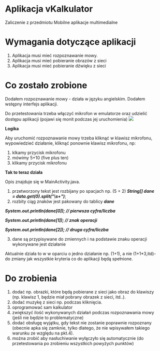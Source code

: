 # Aplikacja vKalkulator
Zaliczenie z przedmiotu Mobilne aplikacje multimedialne

# Wymagania dotyczące aplikacji
1. Aplikacja musi mieć rozpoznawanie mowy.
2. Aplikacja musi mieć pobieranie obrazów z sieci
3. Aplikacja musi mieć pobieranie dźwięku z sieci

# Co zostało zrobione
Dodałem rozpoznawanie mowy - działa w języku angielskim.
Dodałem wstępny interfejs aplikacji.

Do przetestowania trzeba włączyć mikrofon w emulatorze oraz udzielić dostępu aplikacji (pojawi się monit podczas jej uruchomienia)
![](https://projekty.azurewebsites.net/screens/vKalkulator/screenshot_1.png)

**Logika**

Aby uruchomić rozpoznawanie mowy trzeba kliknąć w klawisz mikrofonu, wypowiedzieć działanie, kliknąć ponownie klawisz mikrofonu, np:
1. klkamy przycisk mikrofonu 
2. mówimy 5+10 (five plus ten)
3. klikamy przycisk mikrofonu

**Tak to teraz działa**

Opis znajduje się w MainActivity.java.
1. przetworzony tekst jest rozbijany po spacjach np. (5 + 2) ***String[] dane = data.get(0).split("\\s+")***;
2. rozbity ciąg znaków jest pakowany do tablicy ***dane***

***System.out.println(dane[0]); // pierwsza cyfra/liczba***

***System.out.println(dane[1]); // znak operacji***

***System.out.println(dane[2]); // druga cyfra/liczba***

3. dane są przypisywane do zmiennych i na podstawie znaku operacji wykonywane jest działanie

Aktualnie działa to w w oparciu o jedno działanie np. (1+1), a nie (1+1*3,itd)- do zmiany jak wszystkie kryteria co do aplikacji będą spełnione.

# Do zrobienia
1. dodać np. obrazki, które będą pobierane z sieci jako obraz do klawiszy (np. klawisz 1, będzie miał pobrany obrazek z sieci, itd..).
2. dodać muzykę z sieci np. podczas kliknięcia.
3. oprogramować sam kalkulator
4. zwiększyć ilość wykonywanych działań podczas rozpoznawania mowy (jeśli nie będzie to problematyczne)
5. dodać obsługę wyjątku, gdy tekst nie zostanie poprawnie rozpoznany (obecnie apka się zamknie, tylko dlatego, że nie wpisywałem takiego warunku ze względu na pkt.4).
6. można zrobić aby nasłuchiwanie wyłączyło się automatycznie (do przetestowania po zrobieniu wszystkich powyżych punktów)



